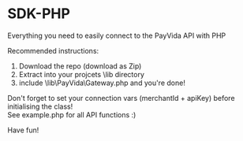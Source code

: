 # SDK-PHP
Everything you need to easily connect to the PayVida API with PHP


Recommended instructions: 
1. Download the repo (download as Zip)
2. Extract into your projcets \lib directory  
3. include \lib\PayVida\Gateway.php  and you're done!

Don't forget to set your connection vars (merchantId + apiKey) before initialising the class!  
See example.php for all API functions :)

Have fun!

